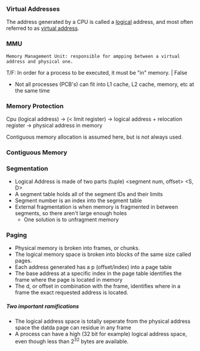 ### Virtual Addresses
The address generated by a CPU is called a <u>logical</u> address, and most often referred to as  <u>virtual address</u>.

### MMU
	Memory Management Unit: responsible for ampping between a virtual address and physical one.

T/F: In order for a process to be executed, it must be "in" memory. | False
- Not all processes (PCB's) can fit into L1 cache, L2 cache, memory, etc at the same time

### Memory Protection
Cpu (logical address) ->  (< limit register) -> 
logical address + relocation register -> 
physical address in memory

Contiguous memory allocation is assumed here, but is not always used. 

### Contiguous Memory

### Segmentation
- Logical Address is made of two parts (tuple) \<segment num, offset> \<S, D>
- A segment table holds all of the segment IDs and their limits
- Segment number is an index into the segment table
- External fragmentation is when memory is fragmented in between segments, so there aren't large enough holes
	- One solution is to unfragment memory

### Paging
- Physical memory is broken into frames, or chunks. 
- The logical memory space is broken into blocks of the same size called pages.
- Each address generated has a p (offset/index) into a page table
- The base address at a specific index in the page table identifies the frame where the page is located in memory
- The d, or offset in combination with the frame, identifies where in a frame the exact requested address is located. 

##### Two important ramifications
- The logical address space is totally seperate from the physical address space the datda page can residue in any frame
- A process can have a high (32 bit for example) logical address space, even though less than $2^{32}$ bytes are available.
